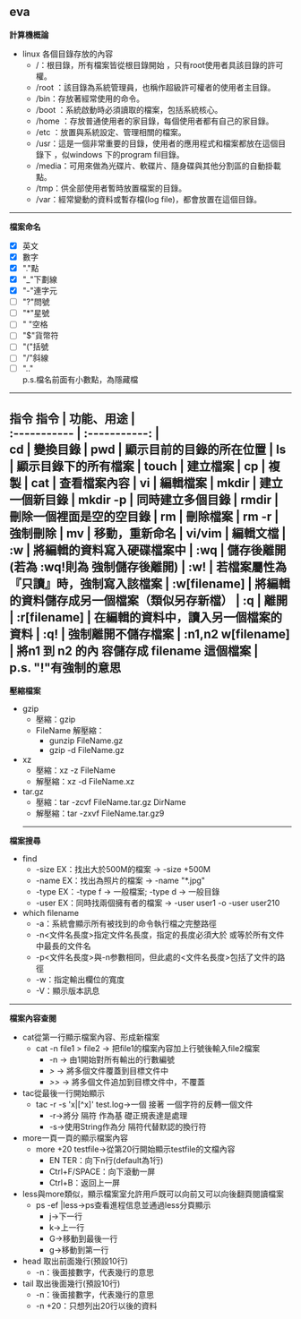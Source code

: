 ## eva
**計算機概論**

* linux 各個目錄存放的內容              
  * /：根目錄，所有檔案皆從根目錄開始 ，只有root使用者具該目錄的許可權。                           
  * /root ：該目錄為系統管理員，也稱作超級許可權者的使用者主目錄。                      
  * /bin：存放著經常使用的命令。                                  
  * /boot ：系統啟動時必須讀取的檔案，包括系統核心。                             
  * /home ：存放普通使用者的家目錄，每個使用者都有自己的家目錄。                   
  * /etc ：放置與系統設定、管理相關的檔案。                           
  * /usr：這是一個非常重要的目錄，使用者的應用程式和檔案都放在這個目錄下 ，似windows 下的program fil目錄。                      
  * /media：可用來做為光碟片、軟碟片、隨身碟與其他分割區的自動掛載點。                           
  * /tmp：供全部使用者暫時放置檔案的目錄。                                     
  * /var：經常變動的資料或暫存檔(log file)，都會放置在這個目錄。     
---  
**檔案命名**
- [x] 英文    
- [x] 數字    
- [x] "."點    
- [x] "_"下劃線
- [x] "-"連字元
- [ ] "?"問號
- [ ] "*"星號
- [ ] " "空格
- [ ] "$"貨幣符
- [ ] "("括號
- [ ] "/"斜線
- [ ] ".."  
p.s.檔名前面有小數點，為隱藏檔
---
**指令**
指令 | 功能、用途 |  
:----------- | :-----------: |    
cd | 變換目錄 |
pwd | 顯示目前的目錄的所在位置 |
ls | 顯示目錄下的所有檔案 |
touch | 建立檔案 |
cp | 複製 |
cat | 查看檔案內容 |
vi | 編輯檔案 |
mkdir | 建立一個新目錄 |
mkdir -p | 同時建立多個目錄 |
rmdir | 刪除一個裡面是空的空目錄 |
rm | 刪除檔案 |
rm -r | 強制刪除 |
mv | 移動，重新命名 |
vi/vim | 編輯文檔 |
:w | 將編輯的資料寫入硬碟檔案中 |
:wq | 儲存後離開(若為 :wq!則為 強制儲存後離開)  |
:w! | 若檔案屬性為『只讀』時，強制寫入該檔案 |
:w[filename] | 將編輯的資料儲存成另一個檔案（類似另存新檔） |
:q | 離開 |
:r[filename] | 在編輯的資料中，讀入另一個檔案的資料 |
:q! | 強制離開不儲存檔案 |
:n1,n2 w[filename] | 將n1 到 n2 的內 容儲存成 filename 這個檔案 |  
p.s. "!"有強制的意思  
---
**壓縮檔案**  
* gzip  
  * 壓縮：gzip   
  * FileName 解壓縮：  
    * gunzip FileName.gz  
    * gzip -d FileName.gz  
* xz
  * 壓縮：xz -z FileName
  * 解壓縮：xz -d FileName.xz
* tar.gz
  * 壓縮：tar -zcvf FileName.tar.gz DirName
  * 解壓縮：tar -zxvf FileName.tar.gz9  
  ---
**檔案搜尋**  
* find   
  * -size EX：找出大於500M的檔案 → -size +500M  
  * -name EX：找出為照片的檔案 → -name "*.jpg"  
  * -type EX：-type f → 一般檔案;  -type d → 一般目錄  
  * -user EX：同時找兩個擁有者的檔案 → -user user1 -o -user user210 
* which filename  
  * -a：系統會顯示所有被找到的命令執行檔之完整路徑  
  * -n<文件名長度>指定文件名長度，指定的長度必須大於 或等於所有文件中最長的文件名  
  * -p<文件名長度>與-n参數相同，但此處的<文件名長度>包括了文件的路徑  
  * -w：指定輸出欄位的寬度  
  * -V：顯示版本訊息  
---
**檔案內容查閱**  
* cat從第一行顯示檔案內容、形成新檔案  
  * cat -n file1 > file2 → 把file1的檔案內容加上行號後輸入file2檔案  
    * -n  → 由1開始對所有輸出的行數編號  
    * _>_    → 將多個文件覆蓋到目標文件中  
    * _>>_  → 將多個文件追加到目標文件中，不覆蓋  
* tac從最後一行開始顯示  
  * tac -r -s 'x\|[^x]' test.log→一個 接著  一個字符的反轉一個文件  
    * -r→將分 隔符  作為基  礎正規表達是處理  
    * -s→使用String作為分 隔符代替默認的換行符  
* more一頁一頁的顯示檔案內容  
  * more +20 testfile→從第20行開始顯示testfile的文檔內容  
    * EN TER：向下n行(default為1行)  
    * Ctrl+F/SPACE：向下滾動一屏  
    * Ctrl+B：返回上一屏  
* less與more類似，顯示檔案室允許用戶既可以向前又可以向後翻頁閱讀檔案  
  * ps -ef |less→ps查看進程信息並通過less分頁顯示  
    * j→下一行  
    * k→上一行  
    * G→移動到最後一行  
    * g→移動到第一行  
* head 取出前面幾行(預設10行)  
  * -n：後面接數字，代表幾行的意思  
* tail 取出後面幾行(預設10行)  
  * -n：後面接數字，代表幾行的意思  
  * -n +20：只想列出20行以後的資料  


